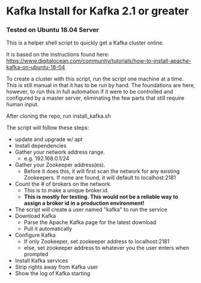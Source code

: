 # Kafka Install for Kafka 2.1 or greater
### Tested on Ubuntu 18.04 Server

This is a helper shell script to quickly get a Kafka cluster online.

It is based on the instructions found here:<br>
https://www.digitalocean.com/community/tutorials/how-to-install-apache-kafka-on-ubuntu-18-04

To create a cluster with this script, run the script one machine at a time.  This is still manual in that it has to be run by hand.  The foundations are here, however, to run this in full automation if it were to be controlled and configured by a master server, eliminating the few parts that still require human input.

After cloning the repo, run install_kafka.sh

The script will follow these steps:
* update and upgrade w/ apt
* Install dependencies
* Gather your network address range.
  * e.g. 192.168.0.1/24
* Gather your Zookeeper address(es).  
  * Before it does this, it will first scan the network for any existing Zookeepers.  If none are found, it will default to localhost:2181
* Count the # of brokers on the network.  
  * This is to make a unique broker.id.
  * **This is mostly for testing.  This would not be a reliable way to assign a broker id in a production environment!**
* The script will create a user named "kafka" to run the service
* Download Kafka
  * Parse the Apache Kafka page for the latest download
  * Pull it automatically
* Configure Kafka
  * If only Zookeeper, set zookeeper address to localhost:2181
  * else, set zookeeper address to whatever you the user enters when prompted
* Install Kafka services
* Strip rights away from Kafka user
* Show the log of Kafka starting
